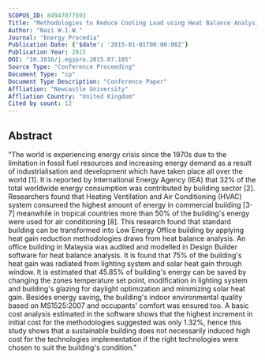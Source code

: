 ```yaml
---
SCOPUS_ID: 84947077593
Title: "Methodologies to Reduce Cooling Load using Heat Balance Analysis: A Case Study in an Office Building in a Tropical Country"
Author: "Nazi W.I.W."
Journal: "Energy Procedia"
Publication Date: {'$date': '2015-01-01T00:00:00Z'}
Publication Year: 2015
DOI: "10.1016/j.egypro.2015.07.185"
Source Type: "Conference Proceeding"
Document Type: "cp"
Document Type Description: "Conference Paper"
Affliation: "Newcastle University"
Affliation Country: "United Kingdom"
Cited by count: 12
---
```


## Abstract
"The world is experiencing energy crisis since the 1970s due to the limitation in fossil fuel resources and increasing energy demand as a result of industrialisation and development which have taken place all over the world [1]. It is reported by International Energy Agency (IEA) that 32% of the total worldwide energy consumption was contributed by building sector [2]. Researchers found that Heating Ventilation and Air Conditioning (HVAC) system consumed the highest amount of energy in commercial building [3-7] meanwhile in tropical countries more than 50% of the building's energy were used for air conditioning [8]. This research found that standard building can be transformed into Low Energy Office building by applying heat gain reduction methodologies draws from heat balance analysis. An office building in Malaysia was audited and modelled in Design Builder software for heat balance analysis. It is found that 75% of the building's heat gain was radiated from lighting system and solar heat gain through window. It is estimated that 45.85% of building's energy can be saved by changing the zones temperature set point, modification in lighting system and building's glazing for daylight optimization and minimizing solar heat gain. Besides energy saving, the building's indoor environmental quality based on MS1525:2007 and occupants' comfort was ensured too. A basic cost analysis estimated in the software shows that the highest increment in initial cost for the methodologies suggested was only 1.32%, hence this study shows that a sustainable building does not necessarily induced high cost for the technologies implementation if the right technologies were chosen to suit the building's condition."
